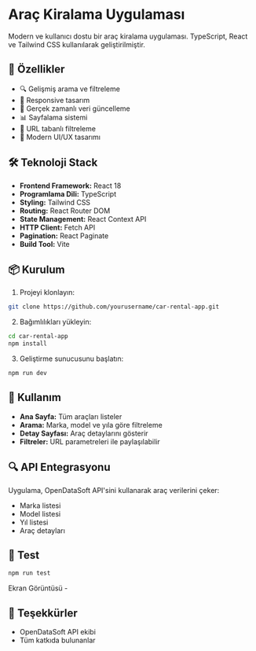 # Araç Kiralama Uygulaması

Modern ve kullanıcı dostu bir araç kiralama uygulaması. TypeScript, React ve Tailwind CSS kullanılarak geliştirilmiştir.

## 🚀 Özellikler

- 🔍 Gelişmiş arama ve filtreleme
- 📱 Responsive tasarım
- 🔄 Gerçek zamanlı veri güncelleme
- 📊 Sayfalama sistemi
- 🔗 URL tabanlı filtreleme
- 🎨 Modern UI/UX tasarımı

## 🛠️ Teknoloji Stack

- **Frontend Framework:** React 18
- **Programlama Dili:** TypeScript
- **Styling:** Tailwind CSS
- **Routing:** React Router DOM
- **State Management:** React Context API
- **HTTP Client:** Fetch API
- **Pagination:** React Paginate
- **Build Tool:** Vite

## 📦 Kurulum

1. Projeyi klonlayın:

```bash
git clone https://github.com/yourusername/car-rental-app.git
```

2. Bağımlılıkları yükleyin:

```bash
cd car-rental-app
npm install
```

3. Geliştirme sunucusunu başlatın:

```bash
npm run dev
```

## 🎯 Kullanım

- **Ana Sayfa:** Tüm araçları listeler
- **Arama:** Marka, model ve yıla göre filtreleme
- **Detay Sayfası:** Araç detaylarını gösterir
- **Filtreler:** URL parametreleri ile paylaşılabilir

## 🔍 API Entegrasyonu

Uygulama, OpenDataSoft API'sini kullanarak araç verilerini çeker:

- Marka listesi
- Model listesi
- Yıl listesi
- Araç detayları

## 🧪 Test

```bash
npm run test
```

Ekran Görüntüsü - [](carRentalTypeScriptCursor.png)

## 🙏 Teşekkürler

- OpenDataSoft API ekibi
- Tüm katkıda bulunanlar
